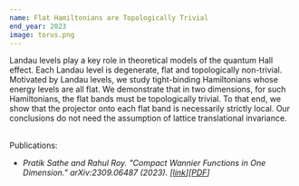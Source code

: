 ```yaml
---
name: Flat Hamiltonians are Topologically Trivial
end_year: 2023
image: torus.png
---
```


Landau levels play a key role in theoretical models of the quantum Hall effect. Each Landau level is degenerate, flat and topologically non-trivial. Motivated by Landau levels, we study tight-binding Hamiltonians whose energy levels are all flat. We demonstrate that in two dimensions, for such Hamiltonians, the flat bands must be topologically trivial. To that end, we show that the projector onto each flat band is necessarily strictly local. Our conclusions do not need the assumption of lattice translational invariance. <br/><br/>

Publications:
- *Pratik Sathe and Rahul Roy. "Compact Wannier Functions in One Dimension."   arXiv:2309.06487 (2023). \[[link](https://arxiv.org/abs/2309.06487)\]\[[PDF](https://arxiv.org/pdf/2309.06487.pdf)\]*